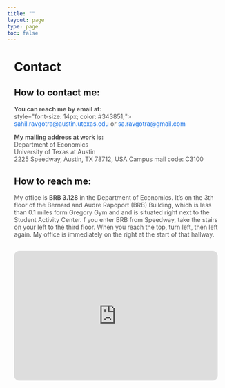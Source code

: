```yaml
---
title: ""
layout: page
type: page
toc: false
---
```


<h1 style="padding-left: 1rem; padding-right: 1rem;">Contact</h1>

<div style="padding-left: 1rem; padding-right: 1rem;">

<h2>How to contact me:</h2>

<p style="font-size: 14px; color: #555;">
  <strong>You can reach me by email at:</strong><br>
  style="font-size: 14px; color: #343851;">
    <a href="mailto:sahil.ravgotra@austin.utexas.edu" style="color: #1a73e8; text-decoration: none;">sahil.ravgotra@austin.utexas.edu</a> or 
    <a href="mailto:sa.ravgotra@gmail.com" style="color: #1a73e8; text-decoration: none;">sa.ravgotra@gmail.com</a>
</p>

<p style="font-size: 14px; color: #555;">
  <strong>My mailing address at work is:</strong><br>
  Department of Economics<br>
  University of Texas at Austin<br>
  2225 Speedway, Austin, TX 78712, USA
  Campus mail code: C3100
</p>

<h2>How to reach me:</h2>

<p style="font-size: 14px; color: #555;">
  My office is <strong>BRB 3.128</strong> in the Department of Economics. It’s on the 3th floor of the Bernard and Audre Rapoport (BRB) Building, which is less than 0.1 miles form Gregory Gym and and is situated right next to the Student Activity Center. f you enter BRB from Speedway, take the stairs on your left to the third floor. When you reach the top, turn left, then left again. My office is immediately on the right at the start of that hallway.
</p>

<iframe
  src="https://www.google.com/maps/embed?pb=!1m18!1m12!1m3!1d3449.570076315586!2d-97.73822318487694!3d30.2849186817924!2m3!1f0!2f0!3f0!3m2!1i1024!2i768!4f13.1!3m3!1m2!1s0x8644b5e7c5d14e23%3A0x5f87558c0c1905ee!2sUniversity%20of%20Texas%20at%20Austin%20-%20CBA!5e0!3m2!1sen!2sus!4v1650000000000"
  width="100%"
  height="300"
  style="border:0; border-radius: 12px; margin-top: 1rem;"
  allowfullscreen=""
  loading="lazy"
  referrerpolicy="no-referrer-when-downgrade">
</iframe>


</div>

